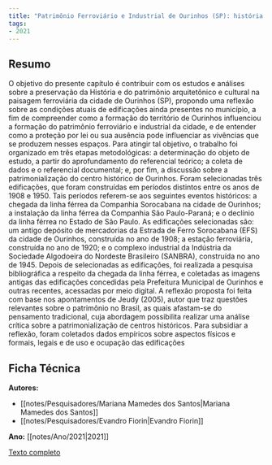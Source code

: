 ```yaml
---
title: "Patrimônio Ferroviário e Industrial de Ourinhos (SP): história e preservação"
tags:
- 2021
---
```


## Resumo
O objetivo do presente capítulo é contribuir com os estudos e análises sobre a preservação da História e do patrimônio arquitetônico e cultural na paisagem ferroviária da cidade de Ourinhos (SP), propondo uma reflexão sobre as condições atuais de edificações ainda presentes no município, a fim de compreender como a formação do território de Ourinhos influenciou a formação do patrimônio ferroviário e industrial da cidade, e de entender como a proteção por lei ou sua ausência pode influenciar as vivências que se produzem nesses espaços. Para atingir tal objetivo, o trabalho foi organizado em três etapas metodológicas: a determinação do objeto de estudo, a partir do aprofundamento do referencial teórico; a coleta de dados e o referencial documental; e, por fim, a discussão sobre a patrimonialização do centro histórico de Ourinhos. Foram selecionadas três edificações, que foram construídas em períodos distintos entre os anos de 1908 e 1950. Tais períodos referem-se aos seguintes eventos históricos: a chegada da linha férrea da Companhia Sorocabana na cidade de Ourinhos; a instalação da linha férrea da Companhia São Paulo-Paraná; e o declínio da linha férrea no Estado de São Paulo. As edificações selecionadas são: um antigo depósito de mercadorias da Estrada de Ferro Sorocabana (EFS) da cidade de Ourinhos, construída no ano de 1908; a estação ferroviária, construída no ano de 1920; e o complexo industrial da Indústria da Sociedade Algodoeira do Nordeste Brasileiro (SANBRA), construída no ano de 1945. Depois de selecionadas as edificações, foi realizada a pesquisa bibliográfica a respeito da chegada da linha férrea, e coletadas as imagens antigas das edificações concedidas pela Prefeitura Municipal de Ourinhos e outras recentes, acessadas por meio digital. A reflexão proposta foi feita com base nos apontamentos de Jeudy (2005), autor que traz questões relevantes sobre o patrimônio no Brasil, as quais afastam-se do pensamento tradicional, cuja abordagem possibilita realizar uma análise crítica sobre a patrimonialização de centros históricos. Para subsidiar a reflexão, foram coletados dados empíricos sobre aspectos físicos e formais, legais e de uso e ocupação das edificações

## Ficha Técnica

**Autores:**
- [[notes/Pesquisadores/Mariana Mamedes dos Santos|Mariana Mamedes dos Santos]]
- [[notes/Pesquisadores/Evandro Fiorin|Evandro Fiorin]]

**Ano:** [[notes/Ano/2021|2021]]

[Texto completo](https://www.estantedaanap.org/product-page/pesquisa-em-arquitetura-e-urbanismo-as-cidades-e-seus-desafios)
